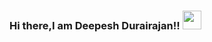 ### Hi there,I am Deepesh Durairajan!! <img src="https://raw.githubusercontent.com/MartinHeinz/MartinHeinz/master/wave.gif" width="30px">

<!--
**deepeshdurairajan/deepeshdurairajan** is a ✨ _special_ ✨ repository because its `README.md` (this file) appears on your GitHub profile.

Here are some ideas to get you started:

- 🔭 I’m currently working on ...
- 🌱 I’m currently learning ...
- 👯 I’m looking to collaborate on ...
- 🤔 I’m looking for help with ...
- 💬 Ask me about ...
- 📫 How to reach me: ...
- 😄 Pronouns: ...
- ⚡ Fun fact: ...
-->
